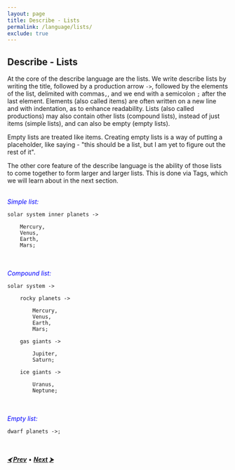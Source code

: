 ```yaml
---
layout: page
title: Describe - Lists
permalink: /language/lists/
exclude: true
---
```


## Describe - Lists

At the core of the describe language are the lists. We write describe lists by writing the title, followed by a production arrow ```->```, followed by the elements of the list, delimited with commas```,```, and we end with a semicolon ```;``` after the last element. Elements (also called items) are often written on a new line and with indentation, as to enhance readability. Lists (also called productions) may also contain other lists (compound lists), instead of just items (simple lists), and can also be empty (empty lists).

Empty lists are treated like items. Creating empty lists is a way of putting a placeholder, like saying - "this should be a list, but I am yet to figure out the rest of it".

The other core feature of the describe language is the ability of those lists to come together to form larger and larger lists. This is done via Tags, which we will learn about in the next section.<br><br>


<span style="color:blue">_Simple list:_</span>
```
solar system inner planets ->

	Mercury,
	Venus,
	Earth,
	Mars;
```
<br><br>
<span style="color:blue">_Compound list:_</span>
```
solar system ->

	rocky planets ->

		Mercury,
		Venus,
		Earth,
		Mars;

	gas giants ->

		Jupiter,
		Saturn;

	ice giants ->

		Uranus,
		Neptune;
```
<br><br>
<span style="color:blue">_Empty list:_</span>
```
dwarf planets ->;
```

<br><br>
[**_⮜ Prev_**](/DescribeDocumentation/language/home) •
[**_Next ⮞_**](/DescribeDocumentation/language/comments)